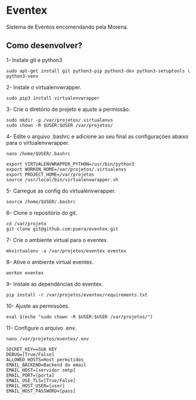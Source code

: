# Eventex

Sistema de Eventos encomendando pela Morena.

## Como desenvolver?

1- Instale git e python3
```console
sudo apt-get install git python3-pip python3-dev python3-setuptools \
python3-venv
```
2- Instale o virtualenvwrapper.
```console
sudo pip3 install virtualenvwrapper
```
3- Crie o diretório de projeto e ajuste a permissão.
```console
sudo mkdir -p /var/projetos/.virtualenvs
sudo chown -R $USER:$USER /var/projetos/
```
4- Edite o arquivo .bashrc e adicione ao seu final as configurações abaixo para o virtualenvwrapper.
```console
nano /home/$USER/.bashrc

export VIRTUALENVWRAPPER_PYTHON=/usr/bin/python3
export WORKON_HOME=/var/projetos/.virtualenvs
export PROJECT_HOME=/var/projetos
source /usr/local/bin/virtualenvwrapper.sh
```
5- Carregue as config do virtualenvwrapper.
```console
source /home/$USER/.bashrc
```
6- Clone o repositório do git.
```console
cd /var/projeto
git clone git@github.com:puera/eventex.git
```
7- Crie o ambiente virtual para o eventex.
```console
mkvirtualenv -a /var/projetos/eventex eventex
```
8- Ative o ambiente virtual eventex.
```console
workon eventex
```
9- Instale as dependências do eventex.
```console
pip install -r /var/projetos/eventex/requirements.txt
```
10- Ajuste as permissões.
```console
eval $(echo "sudo chown -R $USER:$USER /var/projetos/")
```
11- Configure o arquivo .env.
```console
nano /var/projetos/eventex/.env

SECRET_KEY==SUA KEY
DEBUG=[True/False]
ALLOWED_HOSTS=Host permitidos
EMAIL_BACKEND=Backend do email
EMAIL_HOST=[servidor smtp]
EMAIL_PORT=[porta]
EMAIL_USE_TLS=[True/False]
EMAIL_HOST_USER=[user]
EMAIL_HOST_PASSWORD=[pass]
```



